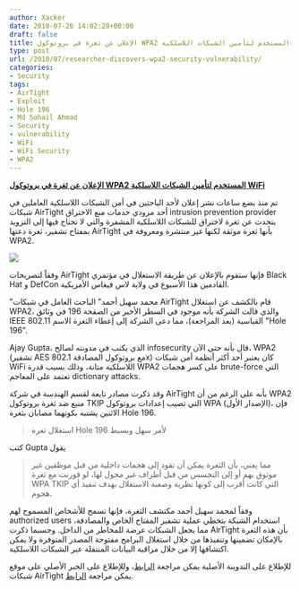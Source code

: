 ```yaml
---
author: Xacker
date: 2010-07-26 14:02:28+00:00
draft: false
title: الإعلان عن ثغرة في بروتوكول WPA2 المستخدم لتأمين الشبكات اللاسلكية WiFi
type: post
url: /2010/07/researcher-discovers-wpa2-security-vulnerability/
categories:
- Security
tags:
- AirTight
- Exploit
- Hole 196
- Md Sohail Ahmad
- Security
- vulnerability
- WiFi
- WiFi Security
- WPA2
---
```


**[الإعلان عن ثغرة في بروتوكول WPA2 المستخدم لتأمين الشبكات اللاسلكية WiFi](http://www.it-scoop.com/2010/07/researcher-discovers-wpa2-security-vulnerability)**




تم منذ بضع ساعات نشر إعلان لأحد الباحثين في أمن الشبكات اللاسلكية العاملين في شبكات AirTight أحد مزودي خدمات منع الاختراق intrusion prevention provider يتحدث عن ثغرة لاختراق للشبكات اللاسلكية المشفرة والتي لا تحتاج فيها إلى التزويد بمفتاح تشفير، ثغرة دعتها AirTight بأنها ثغرة موثقة لكنها غير منتشرة ومعروفة في WPA2.




[![](http://www.it-scoop.com/wp-content/uploads/2010/05/wifi-logo.jpg)
](http://www.it-scoop.com/2010/07/researcher-discovers-wpa2-security-vulnerability)


وفقاً لتصريحات AirTight فإنها ستقوم بالإعلان عن طريقة الاستغلال في مؤتمري Black Hat و DefCon القادمين هذا الأسبوع في ولاية لاس فيغاس الأمريكية.

"محمد سهيل أحمد" الباحث العامل في شبكات AirTight قام بالكشف عن استغلال WPA2، والذي قالت الشركة بأنه موجود في السطر الأخير من الصفحة 196 في وثائق IEEE 802.11 القياسية (بعد المراجعة)، مما دعى الشركة إلى إعطاء الثغرة الاسم "Hole 196".

Ajay Gupta، الذي يكتب في مدونته لصالح infosecurity قال بأنه حتى الآن، WPA2 (تشفير AES مع بروتوكول المصادقة 802.1x) كان يعتبر أحد أكثر أنظمة أمن شبكات WiFi اللاسلكية متانة، وذلك بسبب قدرة WPA2 على كسر هجمات brute-force التي تعتمد على المعاجم dictionary attacks.

وقد ذكرت مصادر تابعة لقسم الهندسة في شركة AirTight بأنه على الرغم من أن WPA2 منيع ضد ثغرة بروتوكول TKIP التي تصيب إعدادات بروتوكول WPA (الإصدار الأول)، فإن الاثنين يشتبه بكونهما مصابان بثغرة Hole 196.


<blockquote>استغلال ثغرة Hole 196 لأمر سهل وبسيط</blockquote>


كتب Gupta يقول


<blockquote>مما يعني، بأن الثغرة يمكن أن تقود إلى هجمات داخلية من قبل موظفين غير موثوق بهم أو إلى التجسس من قبل أطراف غير مخول لها، لو قورنت مع ثغرة WPA TKIP التي كانت أقرب إلى كونها نظرية وصعبة الاستغلال بهدف تنفيذ أي هجوم.</blockquote>


وفقاً لمحمد سهيل أحمد مكتشف الثغرة، فإنها تسمح للأشخاص المسموح لهم authorized users استخدام الشبكة بتخطي عملية تشفير المفتاح الخاص والمصادقة، مما يجعل الشبكات عرضة للمخاطر من الداخل. وحسبما ذكرت AirTight بأن هذه الثغرة بالإمكان تضمينها وتنفيذها من خلال استغلال البرامج مفتوحة المصدر المتوفرة ولا يمكن اكتشافها إلا من خلال مراقبة البيانات المنتقلة عبر الشبكات اللاسلكية.

للإطلاع على التدوينة الأصلية يمكن مراجعة [الرابط](http://www.infosecurity-us.com/view/11206/researcher-discovers-wpa2-security-vulnerability/)، وللإطلاع على الخبر الأصلي على موقع شبكات AirTight يمكن مراجعة [الرابط](http://www.airtightnetworks.com/WPA2-Hole196).

